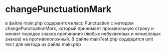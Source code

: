 # changePunctuationMark
в файле main.php содержится класс Punctuation с методом changePunctuationMark, который принимает произвольную строку и меняет порядок знаков препинания (любых небуквенных и нечисловых знаков) на противоположный.
В файле mainTest.php содердится unit тест для метода из файла main.php

